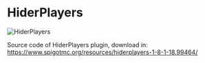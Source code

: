 # HiderPlayers
![HiderPlayers](https://user-images.githubusercontent.com/71404592/150700365-ca77d426-f396-4536-80b1-6d18523b4afc.png)

Source code of HiderPlayers plugin, download in: https://www.spigotmc.org/resources/hiderplayers-1-8-1-18.99464/
